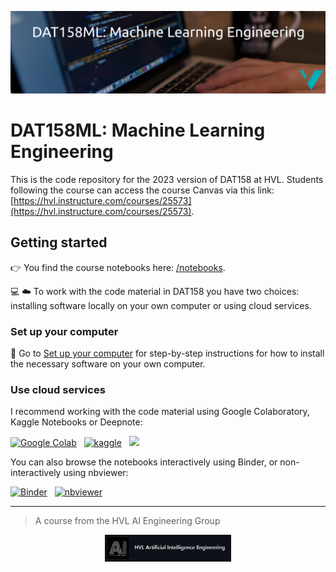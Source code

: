 ![DAT158 logo](./assets/DAT158ML-logo.png)

# DAT158ML: Machine Learning Engineering

This is the code repository for the 2023 version of DAT158 at HVL. Students following the course can access the course Canvas via this link: [https://hvl.instructure.com/courses/25573](https://hvl.instructure.com/courses/25573).

## Getting started

:point_right: You find the course notebooks here: [/notebooks](/notebooks).

:computer: :cloud: To work with the code material in DAT158 you have two choices: installing software locally on your own computer or using cloud services.

### Set up your computer

:eyes: Go to [Set up your computer](./setup.md) for step-by-step instructions for how to install the necessary software on your own computer.

### Use cloud services

I recommend working with the code material using Google Colaboratory, Kaggle Notebooks or Deepnote:

[![Google Colab](https://colab.research.google.com/assets/colab-badge.svg)](https://colab.research.google.com/github/HVL-ML/DAT158-2023/blob/main/) &nbsp;  [![kaggle](https://camo.githubusercontent.com/a08ca511178e691ace596a95d334f73cf4ce06e83a5c4a5169b8bb68cac27bef/68747470733a2f2f6b6167676c652e636f6d2f7374617469632f696d616765732f6f70656e2d696e2d6b6167676c652e737667)](https://www.kaggle.com/alexanderlundervold/code) &nbsp;  [<img src="https://deepnote.com/buttons/launch-in-deepnote-small.svg">](https://deepnote.com/launch?url=https%3A%2F%2Fgithub.com%2FHVL-ML%2FDAT158-2023)

You can also browse the notebooks interactively using Binder, or non-interactively using nbviewer:

[![Binder](https://mybinder.org/badge_logo.svg)](https://mybinder.org/v2/gh/HVL-ML/DAT158-2023/HEAD) &nbsp; [![nbviewer](https://raw.githubusercontent.com/jupyter/design/master/logos/Badges/nbviewer_badge.svg)](https://nbviewer.org/github/HVL-ML/DAT158-2023/tree/main/notebooks)

---

> A course from the HVL AI Engineering Group 
<center>
<a href="https://github.com/HVL-ML">
<img width=40% src="assets/AI-eng.png"></img>
</a>
</center>